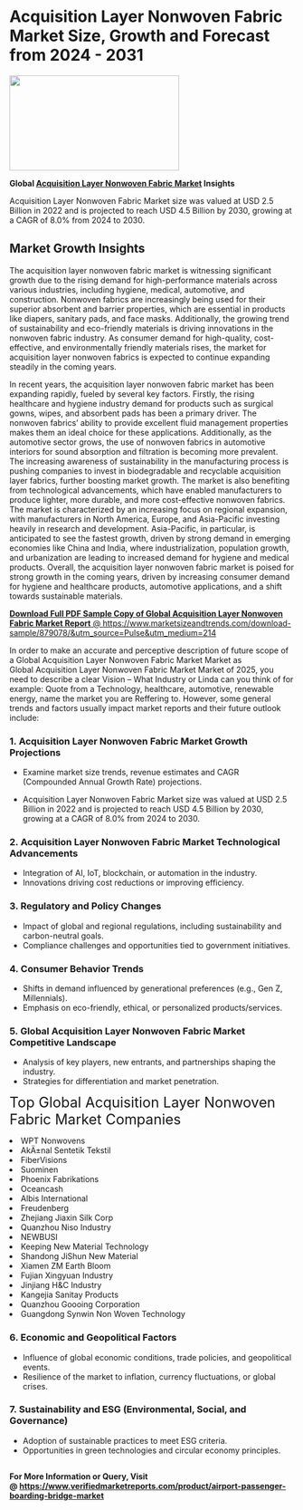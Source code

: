 <H1>Acquisition Layer Nonwoven Fabric Market Size, Growth and Forecast from 2024 - 2031</H1><img class="aligncenter size-medium wp-image-584254" src="https://thirdeyenews.in/wp-content/uploads/2024/09/Global-Market-Research-300x168.jpeg" alt="" width="300" height="168" /><p><strong>Global&nbsp;<a href="https://www.marketsizeandtrends.com/download-sample/879078/&amp;utm_source=Pulse&amp;utm_medium=214">Acquisition Layer Nonwoven Fabric Market</a> Insights</strong></p><p>Acquisition Layer Nonwoven Fabric Market size was valued at USD 2.5 Billion in 2022 and is projected to reach USD 4.5 Billion by 2030, growing at a CAGR of 8.0% from 2024 to 2030.</p><p><h2>Market Growth Insights</h2> <p>The acquisition layer nonwoven fabric market is witnessing significant growth due to the rising demand for high-performance materials across various industries, including hygiene, medical, automotive, and construction. Nonwoven fabrics are increasingly being used for their superior absorbent and barrier properties, which are essential in products like diapers, sanitary pads, and face masks. Additionally, the growing trend of sustainability and eco-friendly materials is driving innovations in the nonwoven fabric industry. As consumer demand for high-quality, cost-effective, and environmentally friendly materials rises, the market for acquisition layer nonwoven fabrics is expected to continue expanding steadily in the coming years.</p> <p><a href="#"></a></p> <p>In recent years, the acquisition layer nonwoven fabric market has been expanding rapidly, fueled by several key factors. Firstly, the rising healthcare and hygiene industry demand for products such as surgical gowns, wipes, and absorbent pads has been a primary driver. The nonwoven fabrics’ ability to provide excellent fluid management properties makes them an ideal choice for these applications. Additionally, as the automotive sector grows, the use of nonwoven fabrics in automotive interiors for sound absorption and filtration is becoming more prevalent. The increasing awareness of sustainability in the manufacturing process is pushing companies to invest in biodegradable and recyclable acquisition layer fabrics, further boosting market growth. The market is also benefiting from technological advancements, which have enabled manufacturers to produce lighter, more durable, and more cost-effective nonwoven fabrics. The market is characterized by an increasing focus on regional expansion, with manufacturers in North America, Europe, and Asia-Pacific investing heavily in research and development. Asia-Pacific, in particular, is anticipated to see the fastest growth, driven by strong demand in emerging economies like China and India, where industrialization, population growth, and urbanization are leading to increased demand for hygiene and medical products. Overall, the acquisition layer nonwoven fabric market is poised for strong growth in the coming years, driven by increasing consumer demand for hygiene and healthcare products, automotive applications, and a shift towards sustainable materials.</p> <p><a href="#"></p><p><span class=""><strong>Download Full PDF Sample Copy of Global Acquisition Layer Nonwoven Fabric Market Report</strong> @ <a href="https://www.marketsizeandtrends.com/download-sample/879078/&amp;utm_source=Pulse&amp;utm_medium=214" target="_blank">https://www.marketsizeandtrends.com/download-sample/879078/&amp;utm_source=Pulse&amp;utm_medium=214</a></span></p><p>In order to make an accurate and perceptive description of future scope of a Global&nbsp;Acquisition Layer Nonwoven Fabric Market Market as Global&nbsp;Acquisition Layer Nonwoven Fabric Market Market of 2025, you need to describe a clear Vision &ndash; What Industry or Linda can you think of for example: Quote from a Technology, healthcare, automotive, renewable energy, name the market you are Reffering to. However, some general trends and factors usually impact market reports and their future outlook include:</p><h3>1.&nbsp;<strong>Acquisition Layer Nonwoven Fabric Market Growth Projections</strong></h3><ul><li>Examine market size trends, revenue estimates and CAGR (Compounded Annual Growth Rate) projections.</li><li><p>Acquisition Layer Nonwoven Fabric Market size was valued at USD 2.5 Billion in 2022 and is projected to reach USD 4.5 Billion by 2030, growing at a CAGR of 8.0% from 2024 to 2030.</p></li></ul><h3>2.&nbsp;<strong>Acquisition Layer Nonwoven Fabric Market Technological Advancements</strong></h3><ul><li>Integration of AI, IoT, blockchain, or automation in the industry.</li><li>Innovations driving cost reductions or improving efficiency.</li></ul><h3>3.&nbsp;<strong>Regulatory and Policy Changes</strong></h3><ul><li>Impact of global and regional regulations, including sustainability and carbon-neutral goals.</li><li>Compliance challenges and opportunities tied to government initiatives.</li></ul><h3>4.&nbsp;<strong>Consumer Behavior Trends</strong></h3><ul><li>Shifts in demand influenced by generational preferences (e.g., Gen Z, Millennials).</li><li>Emphasis on eco-friendly, ethical, or personalized products/services.</li></ul><h3>5.&nbsp;<strong>Global Acquisition Layer Nonwoven Fabric Market Competitive Landscape</strong></h3><ul><li>Analysis of key players, new entrants, and partnerships shaping the industry.</li><li>Strategies for differentiation and market penetration.</li></ul><p data-pm-slice="1 1 []"><span style="color: inherit; font-family: inherit; font-size: 25px;">Top Global Acquisition Layer Nonwoven Fabric Market Companies</span></p><div class="" data-test-id=""><p><li>WPT Nonwovens</li><li> AkÄ±nal Sentetik Tekstil</li><li> FiberVisions</li><li> Suominen</li><li> Phoenix Fabrikations</li><li> Oceancash</li><li> Albis International</li><li> Freudenberg</li><li> Zhejiang Jiaxin Silk Corp</li><li> Quanzhou Niso Industry</li><li> NEWBUSI</li><li> Keeping New Material Technology</li><li> Shandong JiShun New Material</li><li> Xiamen ZM Earth Bloom</li><li> Fujian Xingyuan Industry</li><li> Jinjiang H&C Industry</li><li> Kangejia Sanitay Products</li><li> Quanzhou Goooing Corporation</li><li> Guangdong Synwin Non Woven Technology</li></p></div><h3>6.&nbsp;<strong>Economic and Geopolitical Factors</strong></h3><ul><li>Influence of global economic conditions, trade policies, and geopolitical events.</li><li>Resilience of the market to inflation, currency fluctuations, or global crises.</li></ul><h3>7.&nbsp;<strong>Sustainability and ESG (Environmental, Social, and Governance)</strong></h3><ul><li>Adoption of sustainable practices to meet ESG criteria.</li><li>Opportunities in green technologies and circular economy principles.</li></ul><h2><strong style="font-size: 14px;">For More Information or Query, Visit @&nbsp;</strong><a style="background-color: #ffffff; font-size: 14px;" href="https://www.marketsizeandtrends.com/report/acquisition-layer-nonwoven-fabric-market/" target="_blank">https://www.verifiedmarketreports.com/product/airport-passenger-boarding-bridge-market</a></h2>
